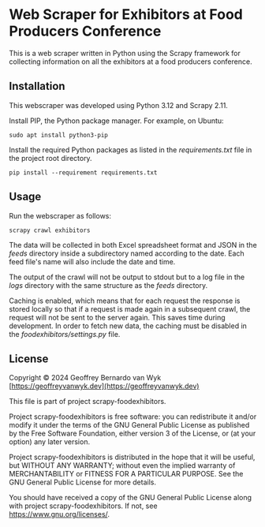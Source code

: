 # Web Scraper for Exhibitors at Food Producers Conference

This is a web scraper written in Python using the Scrapy framework for
collecting information on all the exhibitors at a food producers conference.

## Installation

This webscraper was developed using Python 3.12 and Scrapy 2.11.

Install PIP, the Python package manager. For example, on Ubuntu:

```shell
sudo apt install python3-pip
```

Install the required Python packages as listed in the _requirements.txt_ file
in the project root directory.

```shell
pip install --requirement requirements.txt
```

## Usage

Run the webscraper as follows:

```shell
scrapy crawl exhibitors
```

The data will be collected in both Excel spreadsheet format and JSON in the
_feeds_ directory inside a subdirectory named according to the date. Each feed
file's name will also include the date and time.

The output of the crawl will not be output to stdout but to a log file in the
_logs_ directory with the same structure as the _feeds_ directory.

Caching is enabled, which means that for each request the response is stored
locally so that if a request is made again in a subsequent crawl, the request
will not be sent to the server again. This saves time during development. In
order to fetch new data, the caching must be disabled in the
_foodexhibitors/settings.py_ file.

## License

Copyright &copy; 2024 Geoffrey Bernardo van Wyk [https://geoffreyvanwyk.dev](https://geoffreyvanwyk.dev)

This file is part of project scrapy-foodexhibitors.

Project scrapy-foodexhibitors is free software: you can redistribute it
and/or modify it under the terms of the GNU General Public License as
published by the Free Software Foundation, either version 3 of the License, or
(at your option) any later version.

Project scrapy-foodexhibitors is distributed in the hope that it will be
useful, but WITHOUT ANY WARRANTY; without even the implied warranty of
MERCHANTABILITY or FITNESS FOR A PARTICULAR PURPOSE. See the GNU General
Public License for more details.

You should have received a copy of the GNU General Public License along with
project scrapy-foodexhibitors. If not, see <https://www.gnu.org/licenses/>.
